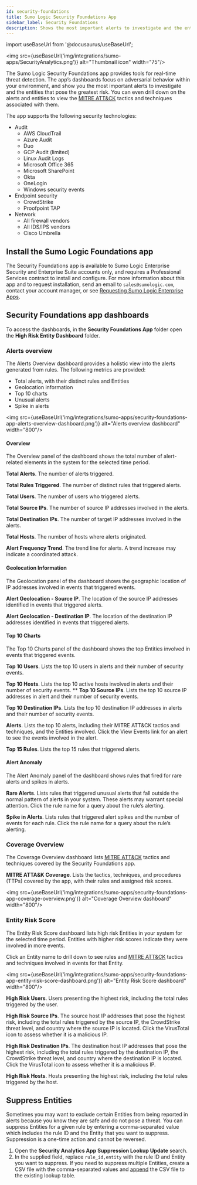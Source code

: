 ```yaml
---
id: security-foundations
title: Sumo Logic Security Foundations App
sidebar_label: Security Foundations
description: Shows the most important alerts to investigate and the entities that pose the greatest risk.
---
```


import useBaseUrl from '@docusaurus/useBaseUrl';

<img src={useBaseUrl('img/integrations/sumo-apps/SecurityAnalytics.png')} alt="Thumbnail icon" width="75"/>

The Sumo Logic Security Foundations app provides tools for real-time threat detection. The app’s dashboards focus on adversarial behavior within your environment, and show you the most important alerts to investigate and the entities that pose the greatest risk. You can even drill down on the alerts and entities to view the [MITRE ATT&CK](https://attack.mitre.org/) tactics and techniques associated with them.

The app supports the following security technologies:
* Audit
   * AWS CloudTrail
   * Azure Audit
   * Duo
   * GCP Audit (limited)
   * Linux Audit Logs
   * Microsoft Office 365
   * Microsoft SharePoint
   * Okta
   * OneLogin
   * Windows security events
* Endpoint security
   * CrowdStrike
   * Proofpoint TAP
* Network
   * All firewall vendors
   * All IDS/IPS vendors
   * Cisco Umbrella


## Install the Sumo Logic Foundations​ app

The Security Foundations app is available to Sumo Logic Enterprise Security and Enterprise Suite accounts only, and requires a Professional Services contract to install and configure. For more information about this app and to request installation, send an email to `sales@sumologic.com`, contact your account manager, or see [Requesting Sumo Logic Enterprise Apps](/docs/integrations/sumo-apps/#Requesting-Sumo-Logic-Enterprise-Apps).

## Security Foundations app dashboards​

To access the dashboards, in the **Security Foundations App** folder open the **High Risk Entity Dashboard** folder. 

### Alerts overview​

The Alerts Overview dashboard provides a holistic view into the alerts generated from rules. The following metrics are provided:

* Total alerts, with their distinct rules and Entities
* Geolocation information
* Top 10 charts
* Unusual alerts
* Spike in alerts

<img src={useBaseUrl('img/integrations/sumo-apps/security-foundations-app-alerts-overview-dashboard.png')} alt="Alerts overview dashboard" width="800"/>

#### Overview

The Overview panel of the dashboard shows the total number of alert-related elements in the system for the selected time period. 

**Total Alerts**. The number of alerts triggered.

**Total Rules Triggered**. The number of distinct rules that triggered alerts.

**Total Users**. The number of users who triggered alerts.

**Total Source IPs**. The number of source IP addresses involved in the alerts.

**Total Destination IPs**. The number of target IP addresses involved in the alerts.

**Total Hosts**. The number of hosts where alerts originated.

**Alert Frequency Trend**. The trend line for alerts. A trend increase may indicate a coordinated attack. 

#### Geolocation Information

The Geolocation panel of the dashboard shows the geographic location of IP addresses involved in events that triggered events.

**Alert Geolocation - Source IP**. The location of the source IP addresses identified in events that triggered alerts.

**Alert Geolocation - Destination IP**. The location of the destination IP addresses identified in events that triggered alerts.

#### Top 10 Charts

The Top 10 Charts panel of the dashboard shows the top Entities involved in events that triggered events.

**Top 10 Users**. Lists the top 10 users in alerts and their number of security events.

**Top 10 Hosts**. Lists the top 10 active hosts involved in alerts and their number of security events.
**
**Top 10 Source IPs**. Lists the top 10 source IP addresses in alert and their number of security events.

**Top 10 Destination IPs**.  Lists the top 10 destination IP addresses in alerts and their number of security events.

**Alerts**. Lists the top 10 alerts, including their MITRE ATT&CK tactics and techniques, and the Entities involved. Click the View Events link for an alert to see the events involved in the alert. 

**Top 15 Rules**. Lists the top 15 rules that triggered alerts.

#### Alert Anomaly

The Alert Anomaly panel of the dashboard shows rules that fired for rare alerts and spikes in alerts. 

**Rare Alerts**. Lists rules that triggered unusual alerts that fall outside the normal pattern of alerts in your system. These alerts may warrant special attention. Click the rule name for a query about the rule’s alerting.

**Spike in Alerts**. Lists rules that triggered alert spikes and the number of events for each rule. Click the rule name for a query about the rule’s alerting.

### Coverage Overview

The Coverage Overview dashboard lists [MITRE ATT&CK](https://attack.mitre.org/) tactics and techniques covered by the Security Foundations app.

**MITRE ATTA&K Coverage**. Lists the tactics, techniques, and procedures (TTPs) covered by the app, with their rules and assigned risk scores. 

<img src={useBaseUrl('img/integrations/sumo-apps/security-foundations-app-coverage-overview.png')} alt="Coverage Overview dashboard" width="800"/>

### Entity Risk Score

The Entity Risk Score dashboard lists high risk Entities in your system for the selected time period. Entities with higher risk scores indicate they were involved in more events. 

Click an Entity name to drill down to see rules and [MITRE ATT&CK](https://attack.mitre.org/) tactics and techniques involved in events for that Entity. 

<img src={useBaseUrl('img/integrations/sumo-apps/security-foundations-app-entity-risk-score-dashboard.png')} alt="Entity Risk Score dashboard" width="800"/>

**High Risk Users**. Users presenting the highest risk, including the total rules triggered by the user.

**High Risk Source IPs**. The source host IP addresses that pose the highest risk, including the total rules triggered by the source IP, the CrowdStrike threat level, and country where the source IP is located. Click the VirusTotal icon to assess whether it is a malicious IP.

**High Risk Destination IPs**. The destination host IP addresses that pose the highest risk, including the total rules triggered by the destination IP, the CrowdStrike threat level, and country where the destination IP is located. Click the VirusTotal icon to assess whether it is a malicious IP.

**High Risk Hosts**.  Hosts presenting the highest risk, including the total rules triggered by the host.

## Suppress Entities

Sometimes you may want to exclude certain Entities from being reported in alerts because you know they are safe and do not pose a threat. You can suppress Entities for a given rule by entering a comma-separated value which includes the rule ID and the Entity that you want to suppress. Suppression is a one-time action and cannot be reversed.

1. Open the **Security Analytics App Suppression Lookup Update** search. 
1. In the supplied field, replace `rule_id,entity` with the rule ID and Entity you want to suppress. If you need to suppress multiple Entities, create a CSV file with the comma-separated values and [append](/docs/search/search-query-language/search-operators/save#using-save-with-append) the CSV file to the existing lookup table.
